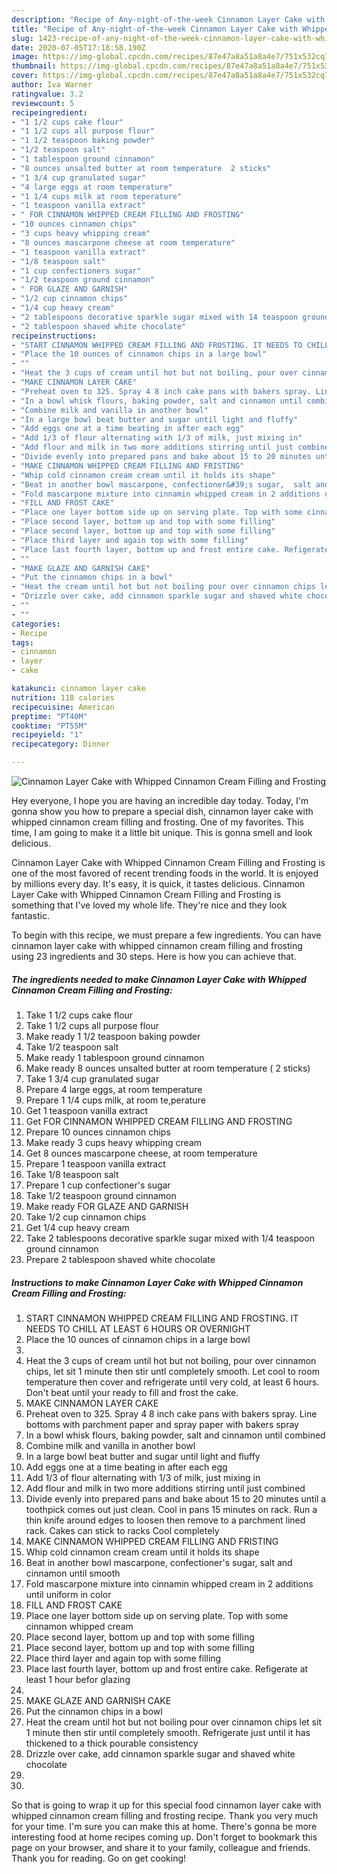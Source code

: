 ```yaml
---
description: "Recipe of Any-night-of-the-week Cinnamon Layer Cake with Whipped Cinnamon Cream Filling and Frosting"
title: "Recipe of Any-night-of-the-week Cinnamon Layer Cake with Whipped Cinnamon Cream Filling and Frosting"
slug: 1423-recipe-of-any-night-of-the-week-cinnamon-layer-cake-with-whipped-cinnamon-cream-filling-and-frosting
date: 2020-07-05T17:18:58.190Z
image: https://img-global.cpcdn.com/recipes/87e47a8a51a8a4e7/751x532cq70/cinnamon-layer-cake-with-whipped-cinnamon-cream-filling-and-frosting-recipe-main-photo.jpg
thumbnail: https://img-global.cpcdn.com/recipes/87e47a8a51a8a4e7/751x532cq70/cinnamon-layer-cake-with-whipped-cinnamon-cream-filling-and-frosting-recipe-main-photo.jpg
cover: https://img-global.cpcdn.com/recipes/87e47a8a51a8a4e7/751x532cq70/cinnamon-layer-cake-with-whipped-cinnamon-cream-filling-and-frosting-recipe-main-photo.jpg
author: Iva Warner
ratingvalue: 3.2
reviewcount: 5
recipeingredient:
- "1 1/2 cups cake flour"
- "1 1/2 cups all purpose flour"
- "1 1/2 teaspoon baking powder"
- "1/2 teaspoon salt"
- "1 tablespoon ground cinnamon"
- "8 ounces unsalted butter at room temperature  2 sticks"
- "1 3/4 cup granulated sugar"
- "4 large eggs at room temperature"
- "1 1/4 cups milk at room teperature"
- "1 teaspoon vanilla extract"
- " FOR CINNAMON WHIPPED CREAM FILLING AND FROSTING"
- "10 ounces cinnamon chips"
- "3 cups heavy whipping cream"
- "8 ounces mascarpone cheese at room temperature"
- "1 teaspoon vanilla extract"
- "1/8 teaspoon salt"
- "1 cup confectioners sugar"
- "1/2 teaspoon ground cinnamon"
- " FOR GLAZE AND GARNISH"
- "1/2 cup cinnamon chips"
- "1/4 cup heavy cream"
- "2 tablespoons decorative sparkle sugar mixed with 14 teaspoon ground cinnamon"
- "2 tablespoon shaved white chocolate"
recipeinstructions:
- "START CINNAMON WHIPPED CREAM FILLING AND FROSTING. IT NEEDS TO CHILL AT LEAST 6 HOURS OR OVERNIGHT"
- "Place the 10 ounces of cinnamon chips in a large bowl"
- ""
- "Heat the 3 cups of cream until hot but not boiling, pour over cinnamon chips, let sit 1 minute then stir untl completely  smooth. Let cool to room temperature then cover and refrigerate until very cold, at least 6 hours. Don&#39;t beat until your ready to fill and frost the cake."
- "MAKE CINNAMON LAYER CAKE"
- "Preheat oven to 325. Spray 4 8 inch cake pans with bakers spray. Line bottoms with parchment paper and spray paper with bakers spray"
- "In a bowl whisk flours, baking powder, salt and cinnamon until combined"
- "Combine milk and vanilla in another bowl"
- "In a large bowl beat butter and sugar until light and fluffy"
- "Add eggs one at a time beating in after each egg"
- "Add 1/3 of flour alternating with 1/3 of milk, just mixing in"
- "Add flour and milk in two more additions stirring until just combined"
- "Divide evenly into prepared pans and bake about 15 to 20 minutes until a toothpick comes out just clean. Cool in pans 15 minutes on rack.  Run a thin knife around edges to loosen then remove to a parchment lined rack. Cakes can stick to racks Cool completely"
- "MAKE CINNAMON WHIPPED CREAM FILLING AND FRISTING"
- "Whip cold cinnamon cream cream until it holds its shape"
- "Beat in another bowl mascarpone, confectioner&#39;s sugar,  salt and cinnamon until smooth"
- "Fold mascarpone mixture into cinnamin whipped cream in 2 additions until uniform in color"
- "FILL AND FROST CAKE"
- "Place one layer bottom side up on serving plate. Top with some cinnamon whipped cream"
- "Place second layer, bottom up and top with some filling"
- "Place second layer, bottom up and top with some filling"
- "Place third layer and again top with some filling"
- "Place last fourth layer, bottom up and frost entire cake. Refigerate at least 1 hour befor glazing"
- ""
- "MAKE GLAZE AND GARNISH CAKE"
- "Put the cinnamon chips in a bowl"
- "Heat the cream until hot but not boiling pour over cinnamon chips let sit 1 minute then stir until completely  smooth. Refrigerate  just until it has thickened to a thick pourable consistency"
- "Drizzle over cake, add cinnamon sparkle sugar and shaved white chocolate"
- ""
- ""
categories:
- Recipe
tags:
- cinnamon
- layer
- cake

katakunci: cinnamon layer cake 
nutrition: 118 calories
recipecuisine: American
preptime: "PT40M"
cooktime: "PT55M"
recipeyield: "1"
recipecategory: Dinner

---
```



![Cinnamon Layer Cake with Whipped Cinnamon Cream Filling and Frosting](https://img-global.cpcdn.com/recipes/87e47a8a51a8a4e7/751x532cq70/cinnamon-layer-cake-with-whipped-cinnamon-cream-filling-and-frosting-recipe-main-photo.jpg)

Hey everyone, I hope you are having an incredible day today. Today, I'm gonna show you how to prepare a special dish, cinnamon layer cake with whipped cinnamon cream filling and frosting. One of my favorites. This time, I am going to make it a little bit unique. This is gonna smell and look delicious.

Cinnamon Layer Cake with Whipped Cinnamon Cream Filling and Frosting is one of the most favored of recent trending foods in the world. It is enjoyed by millions every day. It's easy, it is quick, it tastes delicious. Cinnamon Layer Cake with Whipped Cinnamon Cream Filling and Frosting is something that I've loved my whole life. They're nice and they look fantastic.




To begin with this recipe, we must prepare a few ingredients. You can have cinnamon layer cake with whipped cinnamon cream filling and frosting using 23 ingredients and 30 steps. Here is how you can achieve that.

<!--inarticleads1-->

##### The ingredients needed to make Cinnamon Layer Cake with Whipped Cinnamon Cream Filling and Frosting:

1. Take 1 1/2 cups cake flour
1. Take 1 1/2 cups all purpose flour
1. Make ready 1 1/2 teaspoon baking powder
1. Take 1/2 teaspoon salt
1. Make ready 1 tablespoon ground cinnamon
1. Make ready 8 ounces unsalted butter at room temperature ( 2 sticks)
1. Take 1 3/4 cup granulated sugar
1. Prepare 4 large eggs, at room temperature
1. Prepare 1 1/4 cups milk, at room te,perature
1. Get 1 teaspoon vanilla extract
1. Get  FOR CINNAMON WHIPPED CREAM FILLING AND FROSTING
1. Prepare 10 ounces cinnamon chips
1. Make ready 3 cups heavy whipping cream
1. Get 8 ounces mascarpone cheese, at room temperature
1. Prepare 1 teaspoon vanilla extract
1. Take 1/8 teaspoon salt
1. Prepare 1 cup confectioner&#39;s sugar
1. Take 1/2 teaspoon ground cinnamon
1. Make ready  FOR GLAZE AND GARNISH
1. Take 1/2 cup cinnamon chips
1. Get 1/4 cup heavy cream
1. Take 2 tablespoons decorative sparkle sugar mixed with 1/4 teaspoon ground cinnamon
1. Prepare 2 tablespoon shaved white chocolate




<!--inarticleads2-->

##### Instructions to make Cinnamon Layer Cake with Whipped Cinnamon Cream Filling and Frosting:

1. START CINNAMON WHIPPED CREAM FILLING AND FROSTING. IT NEEDS TO CHILL AT LEAST 6 HOURS OR OVERNIGHT
1. Place the 10 ounces of cinnamon chips in a large bowl
1. 
1. Heat the 3 cups of cream until hot but not boiling, pour over cinnamon chips, let sit 1 minute then stir untl completely  smooth. Let cool to room temperature then cover and refrigerate until very cold, at least 6 hours. Don&#39;t beat until your ready to fill and frost the cake.
1. MAKE CINNAMON LAYER CAKE
1. Preheat oven to 325. Spray 4 8 inch cake pans with bakers spray. Line bottoms with parchment paper and spray paper with bakers spray
1. In a bowl whisk flours, baking powder, salt and cinnamon until combined
1. Combine milk and vanilla in another bowl
1. In a large bowl beat butter and sugar until light and fluffy
1. Add eggs one at a time beating in after each egg
1. Add 1/3 of flour alternating with 1/3 of milk, just mixing in
1. Add flour and milk in two more additions stirring until just combined
1. Divide evenly into prepared pans and bake about 15 to 20 minutes until a toothpick comes out just clean. Cool in pans 15 minutes on rack.  Run a thin knife around edges to loosen then remove to a parchment lined rack. Cakes can stick to racks Cool completely
1. MAKE CINNAMON WHIPPED CREAM FILLING AND FRISTING
1. Whip cold cinnamon cream cream until it holds its shape
1. Beat in another bowl mascarpone, confectioner&#39;s sugar,  salt and cinnamon until smooth
1. Fold mascarpone mixture into cinnamin whipped cream in 2 additions until uniform in color
1. FILL AND FROST CAKE
1. Place one layer bottom side up on serving plate. Top with some cinnamon whipped cream
1. Place second layer, bottom up and top with some filling
1. Place second layer, bottom up and top with some filling
1. Place third layer and again top with some filling
1. Place last fourth layer, bottom up and frost entire cake. Refigerate at least 1 hour befor glazing
1. 
1. MAKE GLAZE AND GARNISH CAKE
1. Put the cinnamon chips in a bowl
1. Heat the cream until hot but not boiling pour over cinnamon chips let sit 1 minute then stir until completely  smooth. Refrigerate  just until it has thickened to a thick pourable consistency
1. Drizzle over cake, add cinnamon sparkle sugar and shaved white chocolate
1. 
1. 




So that is going to wrap it up for this special food cinnamon layer cake with whipped cinnamon cream filling and frosting recipe. Thank you very much for your time. I'm sure you can make this at home. There's gonna be more interesting food at home recipes coming up. Don't forget to bookmark this page on your browser, and share it to your family, colleague and friends. Thank you for reading. Go on get cooking!

